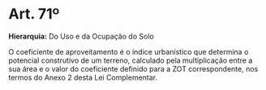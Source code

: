# Art. 71º

**Hierarquia:** Do Uso e da Ocupação do Solo

O coeficiente de aproveitamento é o índice urbanístico que determina o potencial construtivo de um terreno, calculado pela multiplicação entre a sua área e o valor do coeficiente definido para a ZOT correspondente, nos termos do Anexo 2 desta Lei Complementar.






